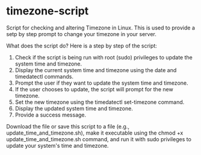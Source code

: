 # timezone-script
Script for checking and altering Timezone in Linux. This is used to provide a setp by step prompt to change your timezone in your server.

What does the script do?
Here is a step by step of the script:

1. Check if the script is being run with root (sudo) privileges to update the system time and timezone.
2. Display the current system time and timezone using the date and timedatectl commands.
3. Prompt the user if they want to update the system time and timezone.
4. If the user chooses to update, the script will prompt for the new timezone.
5. Set the new timezone using the timedatectl set-timezone command.
6. Display the updated system time and timezone.
7. Provide a success message.

Download the file or save this script to a file (e.g., update_time_and_timezone.sh), make it executable using the chmod +x update_time_and_timezone.sh command, and run it with sudo privileges to update your system's time and timezone.
